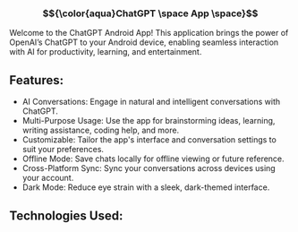 ### $${\color{aqua}ChatGPT \space App \space}$$ 
Welcome to the ChatGPT Android App! This application brings the power of OpenAI’s ChatGPT to your Android device, enabling seamless interaction with AI for productivity, learning, and entertainment.

## Features:
* AI Conversations: Engage in natural and intelligent conversations with ChatGPT.
* Multi-Purpose Usage: Use the app for brainstorming ideas, learning, writing assistance, coding help, and more.
* Customizable: Tailor the app's interface and conversation settings to suit your preferences.
* Offline Mode: Save chats locally for offline viewing or future reference.
* Cross-Platform Sync: Sync your conversations across devices using your account.
* Dark Mode: Reduce eye strain with a sleek, dark-themed interface.

## Technologies Used:

